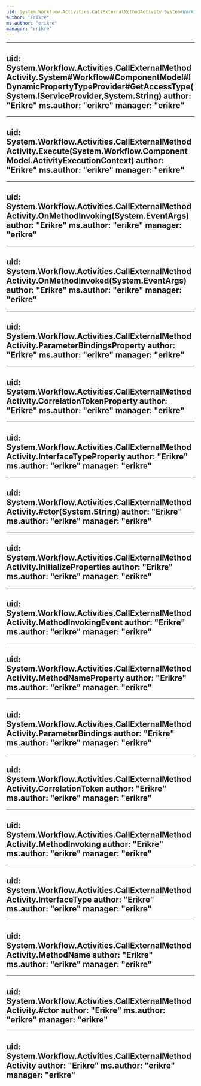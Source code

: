 ```yaml
---
uid: System.Workflow.Activities.CallExternalMethodActivity.System#Workflow#ComponentModel#IDynamicPropertyTypeProvider#GetPropertyType(System.IServiceProvider,System.String)
author: "Erikre"
ms.author: "erikre"
manager: "erikre"
---
```


---
uid: System.Workflow.Activities.CallExternalMethodActivity.System#Workflow#ComponentModel#IDynamicPropertyTypeProvider#GetAccessType(System.IServiceProvider,System.String)
author: "Erikre"
ms.author: "erikre"
manager: "erikre"
---

---
uid: System.Workflow.Activities.CallExternalMethodActivity.Execute(System.Workflow.ComponentModel.ActivityExecutionContext)
author: "Erikre"
ms.author: "erikre"
manager: "erikre"
---

---
uid: System.Workflow.Activities.CallExternalMethodActivity.OnMethodInvoking(System.EventArgs)
author: "Erikre"
ms.author: "erikre"
manager: "erikre"
---

---
uid: System.Workflow.Activities.CallExternalMethodActivity.OnMethodInvoked(System.EventArgs)
author: "Erikre"
ms.author: "erikre"
manager: "erikre"
---

---
uid: System.Workflow.Activities.CallExternalMethodActivity.ParameterBindingsProperty
author: "Erikre"
ms.author: "erikre"
manager: "erikre"
---

---
uid: System.Workflow.Activities.CallExternalMethodActivity.CorrelationTokenProperty
author: "Erikre"
ms.author: "erikre"
manager: "erikre"
---

---
uid: System.Workflow.Activities.CallExternalMethodActivity.InterfaceTypeProperty
author: "Erikre"
ms.author: "erikre"
manager: "erikre"
---

---
uid: System.Workflow.Activities.CallExternalMethodActivity.#ctor(System.String)
author: "Erikre"
ms.author: "erikre"
manager: "erikre"
---

---
uid: System.Workflow.Activities.CallExternalMethodActivity.InitializeProperties
author: "Erikre"
ms.author: "erikre"
manager: "erikre"
---

---
uid: System.Workflow.Activities.CallExternalMethodActivity.MethodInvokingEvent
author: "Erikre"
ms.author: "erikre"
manager: "erikre"
---

---
uid: System.Workflow.Activities.CallExternalMethodActivity.MethodNameProperty
author: "Erikre"
ms.author: "erikre"
manager: "erikre"
---

---
uid: System.Workflow.Activities.CallExternalMethodActivity.ParameterBindings
author: "Erikre"
ms.author: "erikre"
manager: "erikre"
---

---
uid: System.Workflow.Activities.CallExternalMethodActivity.CorrelationToken
author: "Erikre"
ms.author: "erikre"
manager: "erikre"
---

---
uid: System.Workflow.Activities.CallExternalMethodActivity.MethodInvoking
author: "Erikre"
ms.author: "erikre"
manager: "erikre"
---

---
uid: System.Workflow.Activities.CallExternalMethodActivity.InterfaceType
author: "Erikre"
ms.author: "erikre"
manager: "erikre"
---

---
uid: System.Workflow.Activities.CallExternalMethodActivity.MethodName
author: "Erikre"
ms.author: "erikre"
manager: "erikre"
---

---
uid: System.Workflow.Activities.CallExternalMethodActivity.#ctor
author: "Erikre"
ms.author: "erikre"
manager: "erikre"
---

---
uid: System.Workflow.Activities.CallExternalMethodActivity
author: "Erikre"
ms.author: "erikre"
manager: "erikre"
---
